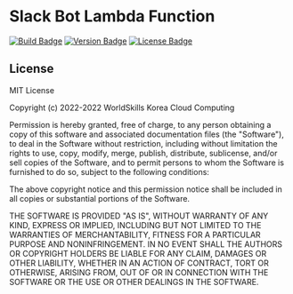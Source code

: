 # Slack Bot Lambda Function

[![Build Badge](https://img.shields.io/github/workflow/status/wsskorea-ict/slack-bot-lambda/CI)](https://github.com/wsskorea-ict/slack-bot-lambda/actions/workflows/main.yml)
[![Version Badge](https://img.shields.io/github/v/release/wsskorea-ict/slack-bot-lambda)](https://github.com/wsskorea-ict/slack-bot-lambda/releases)
[![License Badge](https://img.shields.io/github/license/wsskorea-ict/slack-bot-lambda)](https://github.com/wsskorea-ict/slack-bot-lambda/blob/main/LICENSE)

## License

MIT License

Copyright (c) 2022-2022 WorldSkills Korea Cloud Computing

Permission is hereby granted, free of charge, to any person obtaining a copy
of this software and associated documentation files (the "Software"), to deal
in the Software without restriction, including without limitation the rights
to use, copy, modify, merge, publish, distribute, sublicense, and/or sell
copies of the Software, and to permit persons to whom the Software is
furnished to do so, subject to the following conditions:

The above copyright notice and this permission notice shall be included in all
copies or substantial portions of the Software.

THE SOFTWARE IS PROVIDED "AS IS", WITHOUT WARRANTY OF ANY KIND, EXPRESS OR
IMPLIED, INCLUDING BUT NOT LIMITED TO THE WARRANTIES OF MERCHANTABILITY,
FITNESS FOR A PARTICULAR PURPOSE AND NONINFRINGEMENT. IN NO EVENT SHALL THE
AUTHORS OR COPYRIGHT HOLDERS BE LIABLE FOR ANY CLAIM, DAMAGES OR OTHER
LIABILITY, WHETHER IN AN ACTION OF CONTRACT, TORT OR OTHERWISE, ARISING FROM,
OUT OF OR IN CONNECTION WITH THE SOFTWARE OR THE USE OR OTHER DEALINGS IN THE
SOFTWARE.